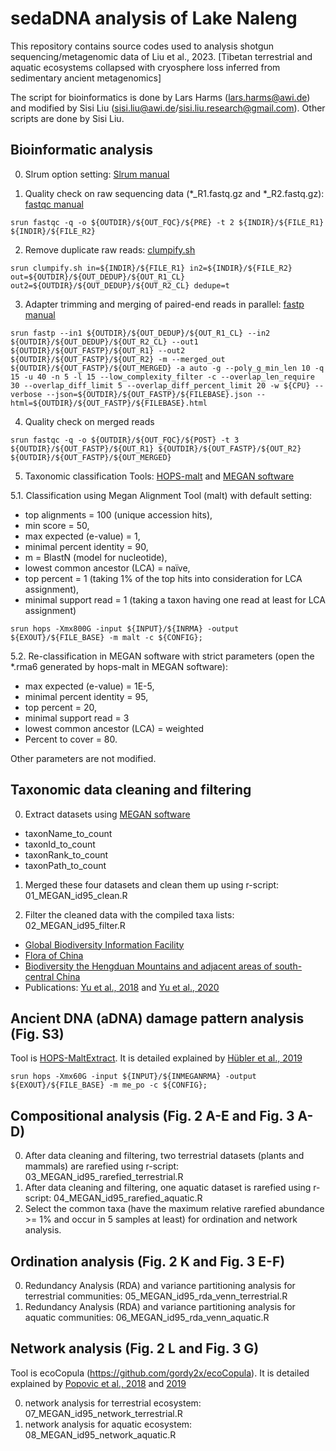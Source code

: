 # sedaDNA analysis of Lake Naleng
This repository contains source codes used to analysis shotgun sequencing/metagenomic data of Liu et al., 2023. [Tibetan terrestrial and aquatic ecosystems collapsed with cryosphere loss inferred from sedimentary ancient metagenomics] 

The script for bioinformatics is done by Lars Harms (lars.harms@awi.de) and modified by Sisi Liu (sisi.liu@awi.de/sisi.liu.research@gmail.com). Other scripts are done by Sisi Liu.

## Bioinformatic analysis

0. Slrum option setting: [Slrum manual](https://slurm.schedmd.com/sbatch.html)

1. Quality check on raw sequencing data (*_R1.fastq.gz and *_R2.fastq.gz): [fastqc manual](https://www.bioinformatics.babraham.ac.uk/projects/fastqc/)
```
srun fastqc -q -o ${OUTDIR}/${OUT_FQC}/${PRE} -t 2 ${INDIR}/${FILE_R1} ${INDIR}/${FILE_R2}

```
2. Remove duplicate raw reads: [clumpify.sh](https://github.com/BioInfoTools/BBMap/blob/master/sh/clumpify.sh)
```
srun clumpify.sh in=${INDIR}/${FILE_R1} in2=${INDIR}/${FILE_R2} out=${OUTDIR}/${OUT_DEDUP}/${OUT_R1_CL} out2=${OUTDIR}/${OUT_DEDUP}/${OUT_R2_CL} dedupe=t

```
3. Adapter trimming and merging of paired-end reads in parallel: [fastp manual](https://github.com/OpenGene/fastp#merge-pe-reads)
```
srun fastp --in1 ${OUTDIR}/${OUT_DEDUP}/${OUT_R1_CL} --in2 ${OUTDIR}/${OUT_DEDUP}/${OUT_R2_CL} --out1 ${OUTDIR}/${OUT_FASTP}/${OUT_R1} --out2 ${OUTDIR}/${OUT_FASTP}/${OUT_R2} -m --merged_out ${OUTDIR}/${OUT_FASTP}/${OUT_MERGED} -a auto -g --poly_g_min_len 10 -q 15 -u 40 -n 5 -l 15 --low_complexity_filter -c --overlap_len_require 30 --overlap_diff_limit 5 --overlap_diff_percent_limit 20 -w ${CPU} --verbose --json=${OUTDIR}/${OUT_FASTP}/${FILEBASE}.json --html=${OUTDIR}/${OUT_FASTP}/${FILEBASE}.html
```
4. Quality check on merged reads
```
srun fastqc -q -o ${OUTDIR}/${OUT_FQC}/${POST} -t 3 ${OUTDIR}/${OUT_FASTP}/${OUT_R1} ${OUTDIR}/${OUT_FASTP}/${OUT_R2} ${OUTDIR}/${OUT_FASTP}/${OUT_MERGED}

```
5. Taxonomic classification 
Tools: [HOPS-malt](https://github.com/rhuebler/HOPS) and [MEGAN software](https://uni-tuebingen.de/fakultaeten/mathematisch-naturwissenschaftliche-fakultaet/fachbereiche/informatik/lehrstuehle/algorithms-in-bioinformatics/software/megan6/) 

5.1. Classification using Megan Alignment Tool (malt) with default setting: 
- top alignments = 100 (unique accession hits), 
- min score = 50, 
- max expected (e-value) = 1, 
- minimal percent identity = 90, 
- m = BlastN (model for nucleotide),
- lowest common ancestor (LCA) = naïve, 
- top percent = 1 (taking 1% of the top hits into consideration for LCA assignment), 
- minimal support read = 1 (taking a taxon having one read at least for LCA assignment)
```
srun hops -Xmx800G -input ${INPUT}/${INRMA} -output ${EXOUT}/${FILE_BASE} -m malt -c ${CONFIG};
```
5.2. Re-classification in MEGAN software with strict parameters (open the *.rma6 generated by hops-malt in MEGAN software): 
- max expected (e-value) = 1E-5, 
- minimal percent identity = 95, 
- top percent = 20,
- minimal support read = 3
- lowest common ancestor (LCA) = weighted
- Percent to cover = 80. 

Other parameters are not modified.

## Taxonomic data cleaning and filtering
0. Extract datasets using [MEGAN software](https://uni-tuebingen.de/fakultaeten/mathematisch-naturwissenschaftliche-fakultaet/fachbereiche/informatik/lehrstuehle/algorithms-in-bioinformatics/software/megan6/)
- taxonName_to_count 
- taxonId_to_count 
- taxonRank_to_count
- taxonPath_to_count

1. Merged these four datasets and clean them up using r-script: 01_MEGAN_id95_clean.R 

2. Filter the cleaned data with the compiled taxa lists: 02_MEGAN_id95_filter.R
- [Global Biodiversity Information Facility](https://www.gbif.org/)
- [Flora of China](http://www.efloras.org/flora_page.aspx?flora_id=2)
- [Biodiversity the Hengduan Mountains and adjacent areas of south-central China](http://hengduan.huh.harvard.edu/fieldnotes)
- Publications: [Yu et al., 2018](https://onlinelibrary.wiley.com/doi/10.1111/ddi.12847) and [Yu et al., 2020](https://www.frontiersin.org/articles/10.3389/fevo.2020.00136/full)

## Ancient DNA (aDNA) damage pattern analysis (Fig. S3)
Tool is [HOPS-MaltExtract](https://github.com/rhuebler/MaltExtract). It is detailed explained by [Hübler et al., 2019](https://genomebiology.biomedcentral.com/articles/10.1186/s13059-019-1903-0)

```
srun hops -Xmx60G -input ${INPUT}/${INMEGANRMA} -output ${EXOUT}/${FILE_BASE} -m me_po -c ${CONFIG};
```

## Compositional analysis (Fig. 2 A-E and Fig. 3 A-D)
0. After data cleaning and filtering, two terrestrial datasets (plants and mammals) are rarefied using r-script: 03_MEGAN_id95_rarefied_terrestrial.R
1. After data cleaning and filtering, one aquatic dataset is rarefied using r-script: 04_MEGAN_id95_rarefied_aquatic.R
2. Select the common taxa (have the maximum relative rarefied abundance >= 1% and occur in 5 samples at least) for ordination and network analysis.

## Ordination analysis (Fig. 2 K and Fig. 3 E-F)
0. Redundancy Analysis (RDA) and variance partitioning analysis for terrestrial communities: 05_MEGAN_id95_rda_venn_terrestrial.R
1. Redundancy Analysis (RDA) and variance partitioning analysis for aquatic communities: 06_MEGAN_id95_rda_venn_aquatic.R

## Network analysis (Fig. 2 L and Fig. 3 G)
Tool is ecoCopula (https://github.com/gordy2x/ecoCopula). It is detailed explained by [Popovic et al., 2018](https://www.sciencedirect.com/science/article/pii/S0047259X17307522?via%3Dihub) and [2019](https://besjournals.onlinelibrary.wiley.com/doi/10.1111/2041-210X.13247)

0. network analysis for terrestrial ecosystem: 07_MEGAN_id95_network_terrestrial.R
1. network analysis for aquatic ecosystem: 08_MEGAN_id95_network_aquatic.R
